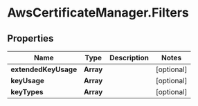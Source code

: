 # AwsCertificateManager.Filters

## Properties

Name | Type | Description | Notes
------------ | ------------- | ------------- | -------------
**extendedKeyUsage** | **Array** |  | [optional] 
**keyUsage** | **Array** |  | [optional] 
**keyTypes** | **Array** |  | [optional] 


